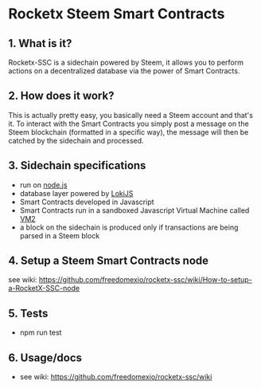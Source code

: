 # Rocketx Steem Smart Contracts 

 ## 1.  What is it?

Rocketx-SSC is a sidechain powered by Steem, it allows you to perform actions on a decentralized database via the power of Smart Contracts.

 ## 2.  How does it work?

This is actually pretty easy, you basically need a Steem account and that's it. To interact with the Smart Contracts you simply post a message on the Steem blockchain (formatted in a specific way), the message will then be catched by the sidechain and processed.

 ## 3.  Sidechain specifications
- run on [node.js](https://nodejs.org)
- database layer powered by [LokiJS](https://github.com/techfort/LokiJS)
- Smart Contracts developed in Javascript
- Smart Contracts run in a sandboxed Javascript Virtual Machine called [VM2](https://github.com/patriksimek/vm2)
- a block on the sidechain is produced only if transactions are being parsed in a Steem block

## 4. Setup a Steem Smart Contracts node

see wiki: https://github.com/freedomexio/rocketx-ssc/wiki/How-to-setup-a-RocketX-SSC-node

## 5. Tests
* npm run test

## 6. Usage/docs

* see wiki: https://github.com/freedomexio/rocketx-ssc/wiki
